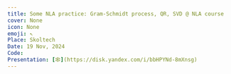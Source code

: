 ```yaml
---
title: Some NLA practice: Gram-Schmidt process, QR, SVD @ NLA course
cover: None
icon: None
emoji: ↖️
Place: Skoltech
Date: 19 Nov, 2024
Code: 
Presentation: [🕸](https://disk.yandex.com/i/bbHPYNd-8mXnsg)
---
```


